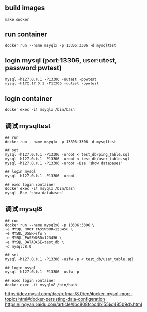 ## build images

```
make docker
```

## run container

```
docker run --name msyqlx -p 13306:3306 -d mysqltest
```

## login mysql (port:13306, user:utest, password:pwtest)

```
mysql -h127.0.0.1 -P13306 -uutest -ppwtest
mysql -h172.17.0.1 -P13306 -uutest -ppwtest
```
## login container
```
docker exec -it msyqlx /bin/bash
```

## 调试 mysqltest

```
## run
docker run --name msyqlx -p 13306:3306 -d mysqltest

## set
mysql -h127.0.0.1 -P13306 -uroot < test_db/ping_table.sql
mysql -h127.0.0.1 -P13306 -uroot < test_db/user_table.sql
mysql -h127.0.0.1 -P13306 -uroot -Bse 'show databases'

## login mysql
mysql -h127.0.0.1 -P13306 -uroot

## exec login container
docker exec -it msyqlx /bin/bash
mysql -Bse 'show databases'
```

## 调试 mysql8

```
## run
docker run --name mysqlx8 -p 13306:3306 \
-e MYSQL_ROOT_PASSWORD=123456 \
-e MYSQL_USER=sfw \
-e MYSQL_PASSWORD=123456 \
-e MYSQL_DATABASE=test_db \
-d mysql:8.0

## set
mysql -h127.0.0.1 -P13306 -usfw -p < test_db/user_table.sql

## login msyql
mysql -h127.0.0.1 -P13306 -usfw -p

## exec login container
docker exec -it msyqlx8 /bin/bash
```

>
https://dev.mysql.com/doc/refman/8.0/en/docker-mysql-more-topics.html#docker-persisting-data-configuration  
https://jingyan.baidu.com/article/0bc808fcbc4b155bd485b9cb.html  
